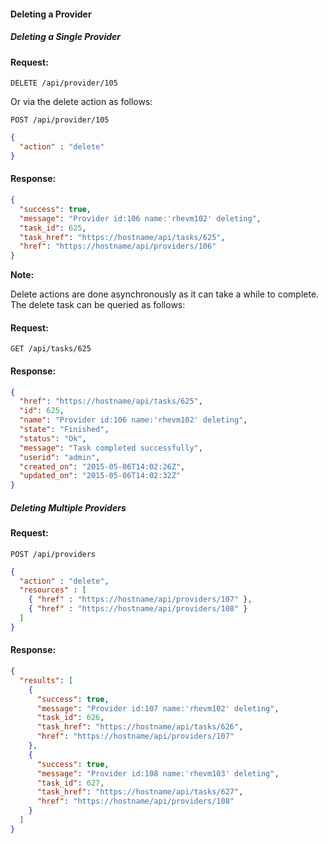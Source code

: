 #### Deleting a Provider

##### Deleting a Single Provider

#### Request:

    DELETE /api/provider/105

Or via the delete action as follows:

    POST /api/provider/105

``` json
{
  "action" : "delete"
}
```

#### Response:

``` json
{
  "success": true,
  "message": "Provider id:106 name:'rhevm102' deleting",
  "task_id": 625,
  "task_href": "https://hostname/api/tasks/625",
  "href": "https://hostname/api/providers/106"
}
```

**Note:**

Delete actions are done asynchronously as it can take a while to
complete. The delete task can be queried as follows:

</div>

#### Request:

    GET /api/tasks/625

#### Response:

``` json
{
  "href": "https://hostname/api/tasks/625",
  "id": 625,
  "name": "Provider id:106 name:'rhevm102' deleting",
  "state": "Finished",
  "status": "Ok",
  "message": "Task completed successfully",
  "userid": "admin",
  "created_on": "2015-05-06T14:02:26Z",
  "updated_on": "2015-05-06T14:02:32Z"
}
```

##### Deleting Multiple Providers

#### Request:

    POST /api/providers

``` json
{
  "action" : "delete",
  "resources" : [
    { "href" : "https://hostname/api/providers/107" },
    { "href" : "https://hostname/api/providers/108" }
  ]
}
```

#### Response:

``` json
{
  "results": [
    {
      "success": true,
      "message": "Provider id:107 name:'rhevm102' deleting",
      "task_id": 626,
      "task_href": "https://hostname/api/tasks/626",
      "href": "https://hostname/api/providers/107"
    },
    {
      "success": true,
      "message": "Provider id:108 name:'rhevm103' deleting",
      "task_id": 627,
      "task_href": "https://hostname/api/tasks/627",
      "href": "https://hostname/api/providers/108"
    }
  ]
}
```
